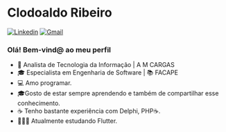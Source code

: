 # Clodoaldo Ribeiro

[![Linkedin](https://img.shields.io/badge/LinkedIn-blue?style=for-the-badge&logo=Linkedin)](https://www.linkedin.com/in/clodoaldo-ribeiro-2a3049a6/)
[![Gmail](https://img.shields.io/badge/-Gmail-c14438?style=for-the-badge&logo=Gmail&logoColor=white&link=mailto:clodoribeiro38@gmail.com)](mailto:clodoribeiro38@gmail.com)



### Olá! Bem-vind@ ao meu perfil

- 👷 Analista de Tecnologia da Informação | A M CARGAS
- 🎓 Especialista em Engenharia de Software | 📚 FACAPE
- 💻 Amo programar.
- 🎓Gosto de estar sempre aprendendo e também de compartilhar esse conhecimento.
- ☕ Tenho bastante experiência com Delphi, PHP☕.
- 👨🏻‍💻 Atualmente estudando Flutter.
